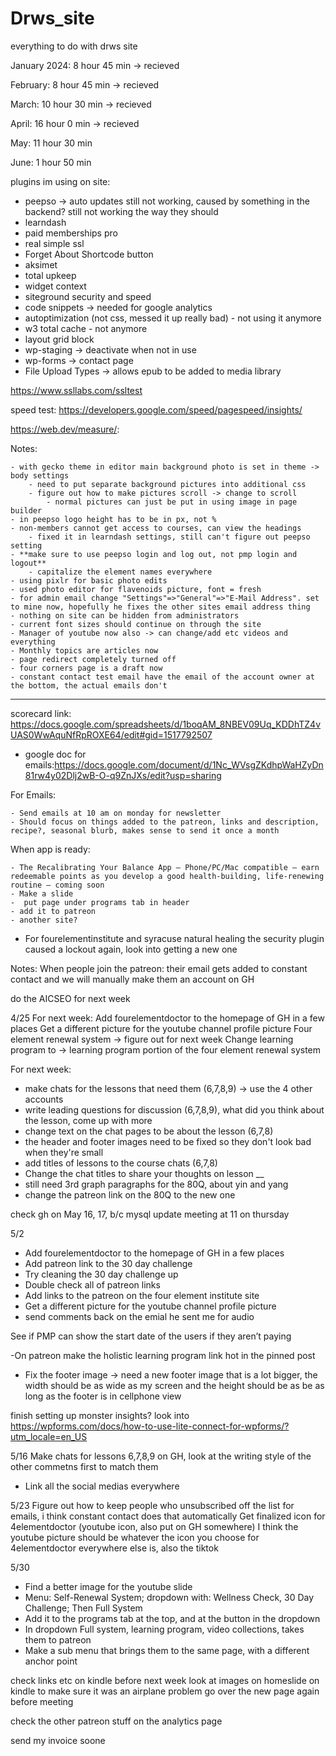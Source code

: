 # Drws_site
everything to do with drws site

January 2024: 8 hour 45 min -> recieved

February: 8 hour 45 min -> recieved

March: 10 hour 30 min -> recieved

April: 16 hour 0 min -> recieved

May: 11 hour 30 min

June: 1 hour 50 min

plugins im using on site:

- peepso -> auto updates still not working, caused by something in the backend? still not working the way they should
- learndash 
- paid memberships pro
- real simple ssl 
- Forget About Shortcode button 
- aksimet
- total upkeep
- widget context
- siteground security and speed
- code snippets -> needed for google analytics
- autoptimization (not css, messed it up really bad) - not using it anymore
- w3 total cache - not anymore
- layout grid block
- wp-staging -> deactivate when not in use
- wp-forms -> contact page
- File Upload Types -> allows epub to be added to media library

https://www.ssllabs.com/ssltest


speed test:
https://developers.google.com/speed/pagespeed/insights/

https://web.dev/measure/:

Notes:

	- with gecko theme in editor main background photo is set in theme -> body settings
		- need to put separate background pictures into additional css
		- figure out how to make pictures scroll -> change to scroll
			- normal pictures can just be put in using image in page builder
	- in peepso logo height has to be in px, not %
	- non-members cannot get access to courses, can view the headings 
		- fixed it in learndash settings, still can't figure out peepso setting
	- **make sure to use peepso login and log out, not pmp login and logout**
		- capitalize the element names everywhere
	- using pixlr for basic photo edits
	- used photo editor for flavenoids picture, font = fresh
	- for admin email change "Settings"=>"General"=>"E-Mail Address". set to mine now, hopefully he fixes the other sites email address thing
	- nothing on site can be hidden from administrators
	- current font sizes should continue on through the site
	- Manager of youtube now also -> can change/add etc videos and everything
	- Monthly topics are articles now
	- page redirect completely turned off
	- four corners page is a draft now
 	- constant contact test email have the email of the account owner at the bottom, the actual emails don't


--------------------------------------------------------

scorecard link:
https://docs.google.com/spreadsheets/d/1boqAM_8NBEV09Uq_KDDhTZ4vUAS0WwAquNfRpROXE64/edit#gid=1517792507

- google doc for emails:https://docs.google.com/document/d/1Nc_WVsgZKdhpWaHZyDn81rw4y02Dlj2wB-O-q9ZnJXs/edit?usp=sharing

For Emails:

	- Send emails at 10 am on monday for newsletter
	- Should focus on things added to the patreon, links and description, recipe?, seasonal blurb, makes sense to send it once a month



When app is ready:

	- The Recalibrating Your Balance App – Phone/PC/Mac compatible – earn redeemable points as you develop a good health-building, life-renewing routine – coming soon
	- Make a slide
	-  put page under programs tab in header
 	- add it to patreon
  	- another site?

 
- For fourelementinstitute and syracuse natural healing the security plugin caused a lockout again, look into getting a new one



Notes: 
When people join the patreon: their email gets added to constant contact and we will manually make them an account on GH




do the AICSEO for next week


4/25
For next week:
Add fourelementdoctor to the homepage of GH in a few places
Get a different picture for the youtube channel profile picture
Four element renewal system -> figure out for next week
Change learning program to -> learning program portion of the four element renewal system


For next week:

- make chats for the lessons that need them (6,7,8,9) -> use the 4 other accounts
- write leading questions for discussion (6,7,8,9), what did you think about the lesson, come up with more
- change text on the chat pages to be about the lesson (6,7,8)
- the header and footer images need to be fixed so they don't look bad when they're small
- add titles of lessons to the course chats (6,7,8)
- Change the chat titles to share your thoughts on lesson __
- still need 3rd graph paragraphs for the 80Q, about yin and yang
- change the patreon link on the 80Q to the new one


check gh on May 16, 17, b/c mysql update
meeting at 11 on thursday


5/2
- Add fourelementdoctor to the homepage of GH in a few places
- Add patreon link to the 30 day challenge
- Try cleaning the 30 day challenge up
- Double check all of patreon links 
- Add links to the patreon on the four element institute site
- Get a different picture for the youtube channel profile picture
- send comments back on the emial he sent me for audio

See if PMP can show the start date of the users if they aren’t paying

-On patreon make the holistic learning program link hot in the pinned post
- Fix the footer image -> need a new footer image that is a lot bigger, the width should be as wide as my screen and the height should be as be as long as the footer is in cellphone view







finish setting up monster insights?
look into https://wpforms.com/docs/how-to-use-lite-connect-for-wpforms/?utm_locale=en_US

5/16
Make chats for lessons 6,7,8,9 on GH, look at the writing style of the other commetns first to match them
- Link all the social medias everywhere


5/23
Figure out how to keep people who unsubscribed off the list for emails, i think constant contact does that automatically 
Get finalized icon for 4elementdoctor (youtube icon, also put on GH somewhere)
	I think the youtube picture should be whatever the icon you choose for 4elementdoctor everywhere else is, also the tiktok

5/30
- Find a better image for the youtube slide
- Menu: Self-Renewal System; dropdown with: Wellness Check, 30 Day Challenge; Then Full System
- Add it to the programs tab at the top, and at the button in the dropdown
- In dropdown Full system, learning program, video collections, takes them to patreon
- Make a sub menu that brings them to the same page, with a different anchor point


check links etc on kindle before next week
look at images on homeslide on kindle to make sure it was an airplane problem
go over the new page again before meeting


check the other patreon stuff on the analytics page 

send my invoice soone
